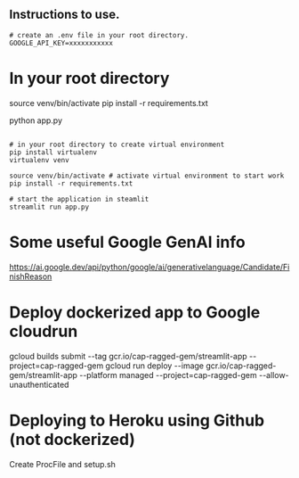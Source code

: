 ## Instructions to use.

```
# create an .env file in your root directory.
GOOGLE_API_KEY=xxxxxxxxxxx

```
# In your root directory
source venv/bin/activate
pip install -r requirements.txt

python app.py
```

# in your root directory to create virtual environment
pip install virtualenv
virtualenv venv

source venv/bin/activate # activate virtual environment to start work
pip install -r requirements.txt

# start the application in steamlit
streamlit run app.py

```

# Some useful Google GenAI info
https://ai.google.dev/api/python/google/ai/generativelanguage/Candidate/FinishReason

# Deploy dockerized app to Google cloudrun
gcloud builds submit --tag gcr.io/cap-ragged-gem/streamlit-app --project=cap-ragged-gem
gcloud run deploy --image gcr.io/cap-ragged-gem/streamlit-app --platform managed --project=cap-ragged-gem --allow-unauthenticated

# Deploying to Heroku using Github (not dockerized)
Create ProcFile and setup.sh